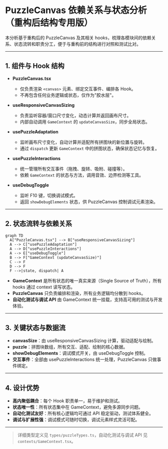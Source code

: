 # PuzzleCanvas 依赖关系与状态分析（重构后结构专用版）

本分析基于重构后的 PuzzleCanvas 及其相关 hooks，梳理各模块间的依赖关系、状态流转和职责分工，便于与重构前的结构进行对照和测试比对。

---

## 1. 组件与 Hook 结构

- **PuzzleCanvas.tsx**
  - 仅负责渲染 `<canvas>` 元素、绑定交互事件、编排各 Hook。
  - 不再包含任何业务逻辑或状态，仅作为"胶水层"。

- **useResponsiveCanvasSizing**
  - 负责监听容器/窗口尺寸变化，动态计算并返回画布尺寸。
  - 内部自动调用 `GameContext` 的 `updateCanvasSize`，同步全局状态。

- **usePuzzleAdaptation**
  - 监听画布尺寸变化，自动计算并适配所有拼图块的新位置与旋转。
  - 通过 `dispatch` 更新 `GameContext` 中的拼图状态，确保状态记忆与恢复。

- **usePuzzleInteractions**
  - 统一管理所有交互事件（拖拽、旋转、吸附、碰撞等）。
  - 依赖 `GameContext` 的状态与方法，调用音效、边界检测等工具。

- **useDebugToggle**
  - 监听 F10 键，切换调试模式。
  - 返回 `showDebugElements` 状态，供 PuzzleCanvas 控制调试元素渲染。

---

## 2. 状态流转与依赖关系

```mermaid
graph TD
  A["PuzzleCanvas.tsx"] --> B["useResponsiveCanvasSizing"]
  A --> C["usePuzzleAdaptation"]
  A --> D["usePuzzleInteractions"]
  A --> E["useDebugToggle"]
  B --> F["GameContext (updateCanvasSize)"]
  C --> F
  D --> F
  F -->|state, dispatch| A
```

- **GameContext** 是所有状态的唯一真实来源（Single Source of Truth），所有 hooks 通过 context 读写状态。
- **PuzzleCanvas** 只负责编排和渲染，所有业务逻辑均分散到 hooks。
- **自动化测试与调试 API** 由 GameContext 统一挂载，支持高可用的测试与开发体验。

---

## 3. 关键状态与数据流

- **canvasSize**：由 useResponsiveCanvasSizing 计算，驱动适配与绘制。
- **puzzle**：拼图块数组，所有交互、适配、绘制的核心数据。
- **showDebugElements**：调试模式开关，由 useDebugToggle 控制。
- **交互事件**：全部由 usePuzzleInteractions 统一处理，PuzzleCanvas 只做事件绑定。

---

## 4. 设计优势

- **高内聚低耦合**：每个 Hook 职责单一，易于维护和测试。
- **状态唯一性**：所有状态集中在 GameContext，避免多源同步问题。
- **自动化测试友好**：所有核心逻辑均可通过 API 稳定驱动，测试体系健全。
- **调试与扩展性强**：调试模式可随时切换，调试元素样式灵活可配。

---

> 详细类型定义见 `types/puzzleTypes.ts`，自动化测试与调试 API 见 `contexts/GameContext.tsx`。 